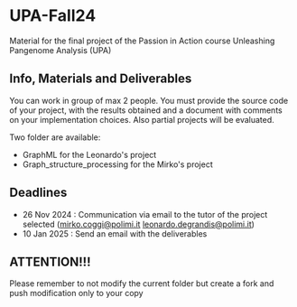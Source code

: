 # UPA-Fall24
Material for the final project of the Passion in Action course Unleashing Pangenome Analysis (UPA)

## Info, Materials and Deliverables
You can work in group of max 2 people.
You must provide the source code of your project, with the results obtained and a document with comments on your implementation choices.
Also partial projects will be evaluated.

Two folder are available:

- GraphML for the Leonardo's project
- Graph_structure_processing for the Mirko's project

## Deadlines
- 26 Nov 2024 : Communication via email to the tutor of the project selected (mirko.coggi@polimi.it leonardo.degrandis@polimi.it)
- 10 Jan 2025 : Send an email with the deliverables

## ATTENTION!!! 
Please remember to not modify the current folder but create a fork and push modification only to your copy
